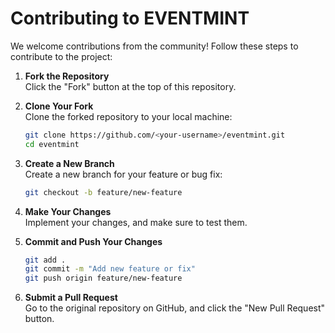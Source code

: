 # Contributing to EVENTMINT

We welcome contributions from the community! Follow these steps to contribute to the project:

1. **Fork the Repository**  
   Click the "Fork" button at the top of this repository.

2. **Clone Your Fork**  
   Clone the forked repository to your local machine:

   ```bash
   git clone https://github.com/<your-username>/eventmint.git
   cd eventmint
   ```

3. **Create a New Branch**  
   Create a new branch for your feature or bug fix:

   ```bash
   git checkout -b feature/new-feature
   ```

4. **Make Your Changes**  
   Implement your changes, and make sure to test them.

5. **Commit and Push Your Changes**

   ```bash
   git add .
   git commit -m "Add new feature or fix"
   git push origin feature/new-feature
   ```

6. **Submit a Pull Request**  
   Go to the original repository on GitHub, and click the "New Pull Request" button.
